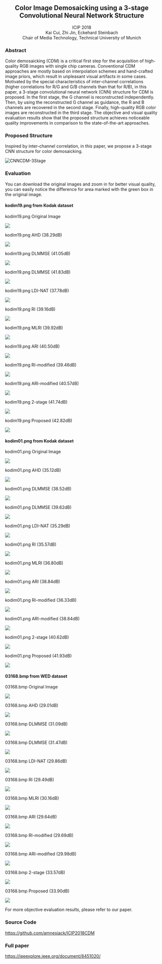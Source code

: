 ## <center> Color Image Demosaicking using a 3-stage Convolutional Neural Network Structure </center>
<center> ICIP 2018 </center>
<center> Kai Cui, Zhi Jin, Eckehard Steinbach </center>
<center> Chair of Media Technology, Technical University of Munich </center>

### Abstract
Color demosaicking (CDM) is a critical first step for the acquisition of high-quality RGB images with single chip cameras. Conventional CDM approaches are mostly based on interpolation schemes and hand-crafted image priors, which result in unpleasant visual artifacts in some cases. Motivated by the special characteristics of inter-channel correlations (higher correlations for R/G and G/B channels than that for R/B), in this paper, a 3-stage convolutional neural network (CNN) structure for CDM is proposed. In the first stage,  the G channel is reconstructed independently. Then, by using the reconstructed G channel as guidance, the R and B channels are recovered in the second stage. Finally, high-quality RGB color images are reconstructed in the third stage. The objective and visual quality evaluation results show that the proposed structure achieves noticeable quality improvements in comparison to the state-of-the-art approaches.

### Proposed Structure
Inspired by inter-channel correlation, in this paper, we propose a 3-stage CNN structure for color demosaicking.

![CNNCDM-3Stage](https://github.com/amnesiack/ICIP2018CDM/raw/master/docs/CDM_new3stages1.4_compact.png "Structure of the proposed 3-stage CNN scheme")

### Evaluation

You can download the original images and zoom in for better visual quality, you can easily notice the difference for area marked with the green box in the original image.

#### kodim19.png from Kodak dataset

kodim19.png Original Image
  
![](https://github.com/amnesiack/ICIP2018CDM/raw/master/docs/Recon/Origin_Image_mark_kodim19.png)
  
kodim19.png AHD (38.29dB)

![](https://github.com/amnesiack/ICIP2018CDM/raw/master/docs/Recon/AHD.png)

kodim19.png DLMMSE (41.05dB)

![](https://github.com/amnesiack/ICIP2018CDM/raw/master/docs/Recon/DLMMSE.png)

kodim19.png DLMMSE (41.83dB)

![](https://github.com/amnesiack/ICIP2018CDM/raw/master/docs/Recon/GBTF.png)

kodim19.png LDI-NAT (37.78dB)

![](https://github.com/amnesiack/ICIP2018CDM/raw/master/docs/Recon/LDI-NAT.png)

kodim19.png RI (39.16dB)

![](https://github.com/amnesiack/ICIP2018CDM/raw/master/docs/Recon/RI.png)

kodim19.png MLRI (39.92dB)

![](https://github.com/amnesiack/ICIP2018CDM/raw/master/docs/Recon/MLRI.png)

kodim19.png ARI (40.50dB)

![](https://github.com/amnesiack/ICIP2018CDM/raw/master/docs/Recon/ARI.png)

kodim19.png RI-modified (39.46dB)

![](https://github.com/amnesiack/ICIP2018CDM/raw/master/docs/Recon/RI-modified.png)

kodim19.png ARI-modified (40.57dB)

![](https://github.com/amnesiack/ICIP2018CDM/raw/master/docs/Recon/ARI-modified.png)

kodim19.png 2-stage (41.74dB)

![](https://github.com/amnesiack/ICIP2018CDM/raw/master/docs/Recon/2-Stage.png)

kodim19.png Proposed (42.82dB)

![](https://github.com/amnesiack/ICIP2018CDM/raw/master/docs/Recon/Proposed.png)

#### kodim01.png from Kodak dataset

kodim01.png Original Image
  
![](https://github.com/amnesiack/ICIP2018CDM/raw/master/docs/Recon1/Origin_Image_mark.png)
  
kodim01.png AHD (35.12dB)

![](https://github.com/amnesiack/ICIP2018CDM/raw/master/docs/Recon1/AHD.png)

kodim01.png DLMMSE (38.52dB)

![](https://github.com/amnesiack/ICIP2018CDM/raw/master/docs/Recon1/DLMMSE.png)

kodim01.png DLMMSE (39.62dB)

![](https://github.com/amnesiack/ICIP2018CDM/raw/master/docs/Recon1/GBTF.png)

kodim01.png LDI-NAT (35.29dB)

![](https://github.com/amnesiack/ICIP2018CDM/raw/master/docs/Recon1/LDI-NAT.png)

kodim01.png RI (35.57dB)

![](https://github.com/amnesiack/ICIP2018CDM/raw/master/docs/Recon1/RI.png)

kodim01.png MLRI (36.80dB)

![](https://github.com/amnesiack/ICIP2018CDM/raw/master/docs/Recon1/MLRI.png)

kodim01.png ARI (38.84dB)

![](https://github.com/amnesiack/ICIP2018CDM/raw/master/docs/Recon1/ARI.png)

kodim01.png RI-modified (36.33dB)

![](https://github.com/amnesiack/ICIP2018CDM/raw/master/docs/Recon1/RI-modified.png)

kodim01.png ARI-modified (38.84dB)

![](https://github.com/amnesiack/ICIP2018CDM/raw/master/docs/Recon1/ARI-modified.png)

kodim01.png 2-stage (40.62dB)

![](https://github.com/amnesiack/ICIP2018CDM/raw/master/docs/Recon1/2-Stage.png)

kodim01.png Proposed (41.93dB)

![](https://github.com/amnesiack/ICIP2018CDM/raw/master/docs/Recon1/Proposed.png)

#### 03168.bmp from WED dataset

03168.bmp Original Image
  
![](https://github.com/amnesiack/ICIP2018CDM/raw/master/docs/Recon2/Origin_Image_mark.png)
  
03168.bmp AHD (29.01dB)

![](https://github.com/amnesiack/ICIP2018CDM/raw/master/docs/Recon2/AHD.png)

03168.bmp DLMMSE (31.09dB)

![](https://github.com/amnesiack/ICIP2018CDM/raw/master/docs/Recon2/DLMMSE.png)

03168.bmp DLMMSE (31.47dB)

![](https://github.com/amnesiack/ICIP2018CDM/raw/master/docs/Recon2/GBTF.png)

03168.bmp LDI-NAT (29.86dB)

![](https://github.com/amnesiack/ICIP2018CDM/raw/master/docs/Recon2/LDI-NAT.png)

03168.bmp RI (29.49dB)

![](https://github.com/amnesiack/ICIP2018CDM/raw/master/docs/Recon2/RI.png)

03168.bmp MLRI (30.16dB)

![](https://github.com/amnesiack/ICIP2018CDM/raw/master/docs/Recon2/MLRI.png)

03168.bmp ARI (29.64dB)

![](https://github.com/amnesiack/ICIP2018CDM/raw/master/docs/Recon2/ARI.png)

03168.bmp RI-modified (29.69dB)

![](https://github.com/amnesiack/ICIP2018CDM/raw/master/docs/Recon2/RI-modified.png)

03168.bmp ARI-modified (29.98dB)

![](https://github.com/amnesiack/ICIP2018CDM/raw/master/docs/Recon2/ARI-modified.png)

03168.bmp 2-stage (33.57dB)

![](https://github.com/amnesiack/ICIP2018CDM/raw/master/docs/Recon2/2-Stage.png)

03168.bmp Proposed (33.90dB)

![](https://github.com/amnesiack/ICIP2018CDM/raw/master/docs/Recon2/Proposed.png)

For more objective evaluation results, please refer to our paper.

### Source Code
<https://github.com/amnesiack/ICIP2018CDM>

### Full paper
<https://ieeexplore.ieee.org/document/8451020/>
